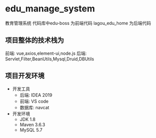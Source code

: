 # edu_manage_system
教育管理系统
代码库中edu-boss 为前端代码
lagou_edu_home 为后端代码

## 项目整体的技术栈为
前端: vue,axios,element-ui,node.js
后端: Servlet,Filter,BeanUtils,Mysql,Druid,DBUtils

## 项目开发环境
- 开发工具
  - 后端: IDEA 2019
  - 前端: VS code
  - 数据库: navcat
- 开发环境
  - JDK 1.8
  - Maven 3.6.3
  - MySQL 5.7

